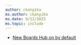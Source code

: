 ```yaml
---
author: ckanyika
ms.author: ckanyika
ms.date: 9/12/2023
ms.topic: include
---
```


- [New Boards Hub on by default](#new-boards-hub-on-by-default)